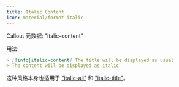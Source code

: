 ```yaml
---
title: Italic Content
icon: material/format-italic
---
```


Callout 元数据: "italic-content"

用法:

```md
> [!info|italic-content] The title will be displayed as usual
> The content will be displayed as italic
```

这种风格本身也适用于 ["italic-all"](../combined-styling/page-18.md) 和 ["italic-title"](../title-styling/page-18.md)。
